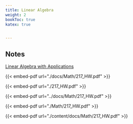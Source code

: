 ```yaml
---
title: Linear Algebra
weight: 2
bookToc: true
katex: true


---
```


## Notes

[Linear Algebra with Applications](https://www.goodreads.com/book/show/144938.Linear_Algebra_with_Applications)  

{{< embed-pdf url="./docs/Math/217_HW.pdf" >}}  

{{< embed-pdf url="./217_HW.pdf" >}}  

{{< embed-pdf url="../docs/Math/217_HW.pdf" >}}  

{{< embed-pdf url="./Math/217_HW.pdf" >}}  

{{< embed-pdf url="./content/docs/Math/217_HW.pdf" >}}  

 
